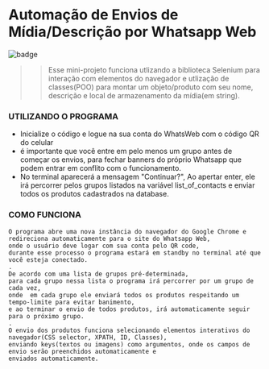 # Automação de Envios de Mídia/Descrição por Whatsapp Web
![badge](https://img.shields.io/badge/STATUS-EM%20DESENVOLVIMENTO-brightgreen)

>> Esse mini-projeto funciona utlizando a biblioteca Selenium para interação com elementos do navegador e
utlização de classes(POO) para montar um objeto/produto com seu nome, descrição e local de armazenamento da mídia(em string).

### UTILIZANDO O PROGRAMA
- Inicialize o código e logue na sua conta do WhatsWeb com o código QR do celular
- é importante que você entre em pelo menos um grupo antes de começar os envios, para fechar banners do próprio Whatsapp que podem entrar em conflito com o funcionamento.
- No terminal aparecerá a mensagem "Continuar?", Ao apertar enter, ele irá percorrer pelos grupos listados na variável list_of_contacts e enviar todos os produtos cadastrados na database.


### COMO FUNCIONA
```
O programa abre uma nova instância do navegador do Google Chrome e redireciona automaticamente para o site do Whatsapp Web, 
onde o usuário deve logar com sua conta pelo QR code,
durante esse processo o programa estará em standby no terminal até que você esteja conectado.
.
De acordo com uma lista de grupos pré-determinada,
para cada grupo nessa lista o programa irá percorrer por um grupo de cada vez,
onde  em cada grupo ele enviará todos os produtos respeitando um tempo-limite para evitar banimento, 
e ao terminar o envio de todos produtos, irá automaticamente seguir para o próximo grupo.
.
O envio dos produtos funciona selecionando elementos interativos do navegador(CSS selector, XPATH, ID, Classes), 
enviando keys(textos ou imagens) como argumentos, onde os campos de envio serão preenchidos automaticamente e 
enviados automaticamente.
```
